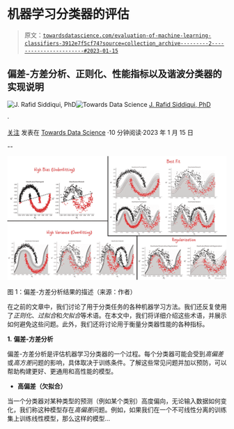 # 机器学习分类器的评估

> 原文：[`towardsdatascience.com/evaluation-of-machine-learning-classifiers-3912e7f5cf74?source=collection_archive---------2-----------------------#2023-01-15`](https://towardsdatascience.com/evaluation-of-machine-learning-classifiers-3912e7f5cf74?source=collection_archive---------2-----------------------#2023-01-15)

## **偏差-方差分析、正则化、性能指标以及谐波分类器的实现说明**

[](https://azad-wolf.medium.com/?source=post_page-----3912e7f5cf74--------------------------------)![J. Rafid Siddiqui, PhD](https://azad-wolf.medium.com/?source=post_page-----3912e7f5cf74--------------------------------)[](https://towardsdatascience.com/?source=post_page-----3912e7f5cf74--------------------------------)![Towards Data Science](https://towardsdatascience.com/?source=post_page-----3912e7f5cf74--------------------------------) [J. Rafid Siddiqui, PhD](https://azad-wolf.medium.com/?source=post_page-----3912e7f5cf74--------------------------------)

·

[关注](https://medium.com/m/signin?actionUrl=https%3A%2F%2Fmedium.com%2F_%2Fsubscribe%2Fuser%2Feb523dd294ec&operation=register&redirect=https%3A%2F%2Ftowardsdatascience.com%2Fevaluation-of-machine-learning-classifiers-3912e7f5cf74&user=J.+Rafid+Siddiqui%2C+PhD&userId=eb523dd294ec&source=post_page-eb523dd294ec----3912e7f5cf74---------------------post_header-----------) 发表在 [Towards Data Science](https://towardsdatascience.com/?source=post_page-----3912e7f5cf74--------------------------------) ·10 分钟阅读·2023 年 1 月 15 日[](https://medium.com/m/signin?actionUrl=https%3A%2F%2Fmedium.com%2F_%2Fvote%2Ftowards-data-science%2F3912e7f5cf74&operation=register&redirect=https%3A%2F%2Ftowardsdatascience.com%2Fevaluation-of-machine-learning-classifiers-3912e7f5cf74&user=J.+Rafid+Siddiqui%2C+PhD&userId=eb523dd294ec&source=-----3912e7f5cf74---------------------clap_footer-----------)

--

[](https://medium.com/m/signin?actionUrl=https%3A%2F%2Fmedium.com%2F_%2Fbookmark%2Fp%2F3912e7f5cf74&operation=register&redirect=https%3A%2F%2Ftowardsdatascience.com%2Fevaluation-of-machine-learning-classifiers-3912e7f5cf74&source=-----3912e7f5cf74---------------------bookmark_footer-----------)![](img/1af4c25b061e3dd486d1b8d39f776bc6.png)

图 1：偏差-方差分析结果的描述（来源：作者）

在之前的文章中，我们讨论了用于分类任务的各种机器学习方法。我们还反复使用了*正则化*、*过拟合*和*欠拟合*等术语。在本文中，我们将详细介绍这些术语，并展示如何避免这些问题。此外，我们还将讨论用于衡量分类器性能的各种指标。

**1.** **偏差-方差分析**

偏差-方差分析是评估机器学习分类器的一个过程。每个分类器可能会受到*高偏差*或*高方差*问题的影响，具体取决于训练条件。了解这些常见问题并加以预防，可以帮助构建更好、更通用和高性能的模型。

+   **高偏差（欠拟合）**

当一个分类器对某种类型的预测（例如某个类别）高度偏向，无论输入数据如何变化，我们称这种模型存在*高偏差*问题。例如，如果我们在一个不可线性分离的训练集上训练线性模型，那么这样的模型…
